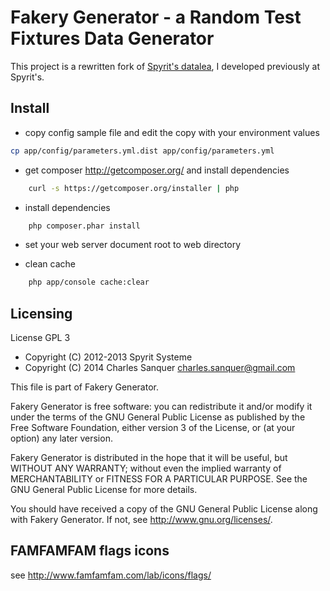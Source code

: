 Fakery Generator - a Random Test Fixtures Data Generator
========================================================

This project is a rewritten fork of [Spyrit's datalea](https://github.com/spyrit/datalea), I developed previously at Spyrit's.

Install
-------

* copy config sample file and edit the copy with your environment values

```bash
cp app/config/parameters.yml.dist app/config/parameters.yml
```

* get composer http://getcomposer.org/ and install dependencies

```bash
    curl -s https://getcomposer.org/installer | php
```

* install dependencies
    
```bash
    php composer.phar install
```

* set your web server document root to web directory

* clean cache

```bash
    php app/console cache:clear
```

Licensing
---------

License GPL 3

* Copyright (C) 2012-2013 Spyrit Systeme
* Copyright (C) 2014      Charles Sanquer <charles.sanquer@gmail.com>

This file is part of Fakery Generator.

Fakery Generator is free software: you can redistribute it and/or modify
it under the terms of the GNU General Public License as published by
the Free Software Foundation, either version 3 of the License, or
(at your option) any later version.

Fakery Generator is distributed in the hope that it will be useful,
but WITHOUT ANY WARRANTY; without even the implied warranty of
MERCHANTABILITY or FITNESS FOR A PARTICULAR PURPOSE.  See the
GNU General Public License for more details.

You should have received a copy of the GNU General Public License
along with Fakery Generator.  If not, see <http://www.gnu.org/licenses/>.

FAMFAMFAM flags icons
---------------------
see http://www.famfamfam.com/lab/icons/flags/
